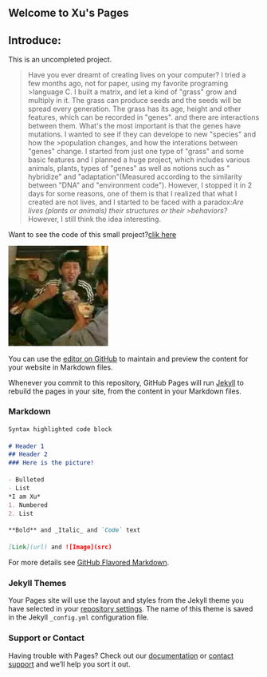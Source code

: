 ## Welcome to Xu's Pages  
## Introduce: 
This is an uncompleted project.
>    Have you ever dreamt of creating lives on your computer? I tried a few months ago, not for paper, using my favorite programing >language C.
>I built a  matrix, and let a kind of "grass" grow and multiply in it. The grass can produce seeds and the seeds will be 
>spread every generation. The grass has its age, height and other features, which can be recorded in "genes". and there are interactions between them.
>What's the most important is that the genes have mutations. I wanted to see if they can develope to new "species" and how the >population changes, and how the interations between "genes" change. I started from just one type of "grass" and
>some basic features and I planned a huge project, which includes various animals, plants, types of "genes" as well 
>as notions such as " hybridize" and "adaptation"(Measured according to the similarity between "DNA" and "environment code"). However,
>I stopped it in 2 days for some reasons, one of them is that I realized that what I created are not lives, and I started to be faced with a paradox:_Are lives (plants or animals) their structures or their >behaviors?_ However, I still think the idea interesting.  

Want to see the code of this small project?[clik here](https://github.com/xuyongyue/Evolution)

<img src='https://github.com/xuyongyue/xuyongyue.github.io/raw/pics/pictures/zhenxiang.png'  style=' width:200px;height:200 px'/>

You can use the [editor on GitHub](https://github.com/xuyongyue/xuyongyue.github.io/edit/master/README.md) to maintain and preview the content for your website in Markdown files.

Whenever you commit to this repository, GitHub Pages will run [Jekyll](https://jekyllrb.com/) to rebuild the pages in your site, from the content in your Markdown files.

### Markdown



```markdown
Syntax highlighted code block

# Header 1
## Header 2
### Here is the picture!  

- Bulleted
- List
*I am Xu*
1. Numbered
2. List

**Bold** and _Italic_ and `Code` text

[Link](url) and ![Image](src)
```

For more details see [GitHub Flavored Markdown](https://guides.github.com/features/mastering-markdown/).

### Jekyll Themes

Your Pages site will use the layout and styles from the Jekyll theme you have selected in your [repository settings](https://github.com/xuyongyue/xuyongyue.github.io/settings). The name of this theme is saved in the Jekyll `_config.yml` configuration file.

### Support or Contact

Having trouble with Pages? Check out our [documentation](https://help.github.com/categories/github-pages-basics/) or [contact support](https://github.com/contact) and we’ll help you sort it out.

